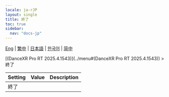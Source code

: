 ```yaml
---
locale: ja-rJP
layout: single
title: 終了
toc: true
sidebar:
  nav: "docs-jp"
---
```

[Eng](/dancexr/menu/2025.4/system/exit) | [繁中](/tw/dancexr/menu/2025.4/system/exit) | [日本語](/jp/dancexr/menu/2025.4/system/exit) | [한국어](/kr/dancexr/menu/2025.4/system/exit) | [简中](/zh/dancexr/menu/2025.4/system/exit)

[(DanceXR Pro RT 2025.4.1543)](../menu#(DanceXR Pro RT 2025.4.1543)) > 終了



| Setting | Value | Description |
| :--- | --- | :--- |
| 終了 || 
